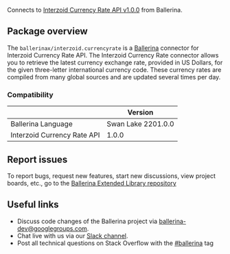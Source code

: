 Connects to [Interzoid Currency Rate API v1.0.0](https://interzoid.com/services/getcurrencyrate) from Ballerina.

## Package overview
The `ballerinax/interzoid.currencyrate` is a [Ballerina](https://ballerina.io/) connector for Interzoid Currency Rate API. The Interzoid Currency Rate connector allows you to retrieve the latest currency exchange rate, provided in US Dollars, for the given three-letter international currency code. These currency rates are compiled from many global sources and are updated several times per day.

### Compatibility
|                                | Version                   |
|--------------------------------|---------------------------|
| Ballerina Language             | Swan Lake 2201.0.0          |
| Interzoid Currency Rate API    | 1.0.0                     |

## Report issues
To report bugs, request new features, start new discussions, view project boards, etc., go to the [Ballerina Extended Library repository](https://github.com/ballerina-platform/ballerina-extended-library)

## Useful links
- Discuss code changes of the Ballerina project via [ballerina-dev@googlegroups.com](mailto:ballerina-dev@googlegroups.com).
- Chat live with us via our [Slack channel](https://ballerina.io/community/slack/).
- Post all technical questions on Stack Overflow with the [#ballerina](https://stackoverflow.com/questions/tagged/ballerina) tag
